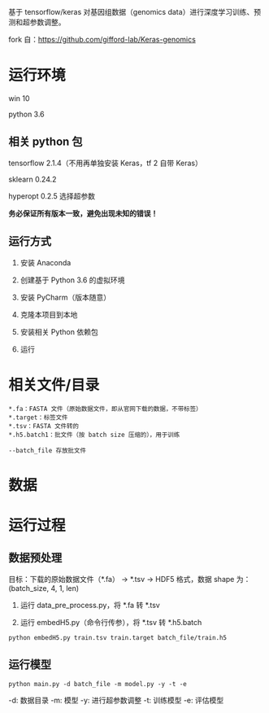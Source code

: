 基于 tensorflow/keras 对基因组数据（genomics data）进行深度学习训练、预测和超参数调整。

fork 自：https://github.com/gifford-lab/Keras-genomics

# 运行环境
win 10

python 3.6

## 相关 python 包
tensorflow 2.1.4（不用再单独安装 Keras，tf 2 自带 Keras）

sklearn 0.24.2

hyperopt 0.2.5	选择超参数

**务必保证所有版本一致，避免出现未知的错误！**

## 运行方式
1. 安装 Anaconda

2. 创建基于 Python 3.6 的虚拟环境

3. 安装 PyCharm（版本随意）

4. 克隆本项目到本地

5. 安装相关 Python 依赖包

6. 运行

# 相关文件/目录
```
*.fa：FASTA 文件（原始数据文件，即从官网下载的数据，不带标签）
*.target：标签文件
*.tsv：FASTA 文件转的
*.h5.batch1：批文件（按 batch size 压缩的），用于训练

--batch_file 存放批文件
```

# 数据


# 运行过程
## 数据预处理
目标：下载的原始数据文件（*.fa） -> *.tsv -> HDF5 格式，数据 shape 为：(batch_size, 4, 1, len)

1. 运行 data_pre_process.py，将 *.fa 转 *.tsv

2. 运行 embedH5.py（命令行传参），将 *.tsv 转 *.h5.batch
```
python embedH5.py train.tsv train.target batch_file/train.h5
```

## 运行模型
```
python main.py -d batch_file -m model.py -y -t -e
```
-d: 数据目录
-m: 模型
-y: 进行超参数调整 
-t: 训练模型
-e: 评估模型
